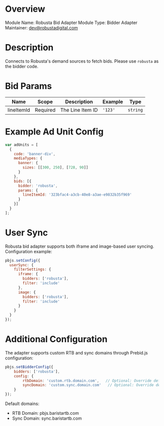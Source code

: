 # Overview

Module Name: Robusta Bid Adapter
Module Type: Bidder Adapter
Maintainer: dev@robustadigital.com

# Description

Connects to Robusta's demand sources to fetch bids.
Please use `robusta` as the bidder code.

# Bid Params

| Name | Scope | Description | Example | Type |
|------|--------|-------------|---------|------|
| lineItemId | Required | The Line Item ID | `'123'` | `string` |

# Example Ad Unit Config

```javascript
var adUnits = [
  {
    code: 'banner-div',
    mediaTypes: {
      banner: {
        sizes: [[300, 250], [728, 90]]
      }
    },
    bids: [{
      bidder: 'robusta',
      params: {
        lineItemId: '323bfac4-a3cb-40e8-a3ae-e9832b35f969'
      }
    }]
  }
];
```

# User Sync

Robusta bid adapter supports both iframe and image-based user syncing. Configuration example:

```javascript
pbjs.setConfig({
  userSync: {
    filterSettings: {
      iframe: {
        bidders: ['robusta'],
        filter: 'include'
      },
      image: {
        bidders: ['robusta'],
        filter: 'include'
      }
    }
  }
});
```

# Additional Configuration

The adapter supports custom RTB and sync domains through Prebid.js configuration:

```javascript
pbjs.setBidderConfig({
    bidders: ['robusta'],
    config: {
        rtbDomain: 'custom.rtb.domain.com',   // Optional: Override default RTB domain
        syncDomain: 'custom.sync.domain.com'   // Optional: Override default sync domain
    }
});
```

Default domains:
- RTB Domain: pbjs.baristartb.com
- Sync Domain: sync.baristartb.com